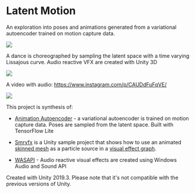 # Latent Motion

An exploration into poses and animations generated from a variational autoencoder trained on motion capture data. 

![](latentmotion1.gif)

A dance is choreographed by sampling the latent space with a time varying Lissajous curve. Audio reactive VFX are created with Unity 3D

![](latentmotion2.gif)

A video with audio: https://www.instagram.com/p/CAUDdFuFqVE/

![](latentmotion3.gif)



This project is synthesis of:

- [Animation Autoencoder](https://github.com/smaerdlatigid/AnimationAutoencoder) - a variational autoencoder is trained on motion capture data. Poses are sampled from the latent space. Built with TensorFlow Lite

- [Smrvfx](https://github.com/keijiro/Smrvfx) is a Unity sample project that shows how to use an animated [skinned
mesh] as a particle source in a [visual effect graph].

- [WASAPI](https://github.com/smaerdlatigid/Unity-WASAPI) - Audio reactive visual effects are created using Windows Audio and Sound API

[skinned mesh]: https://docs.unity3d.com/Manual/class-SkinnedMeshRenderer.html
[visual effect graph]: https://unity.com/visual-effect-graph

Created with Unity 2019.3. Please note that it's not
compatible with the previous versions of Unity.
